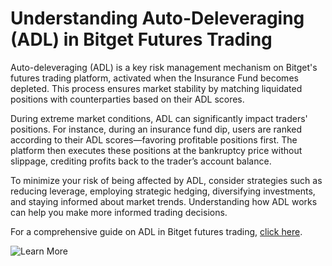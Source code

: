 # Understanding Auto-Deleveraging (ADL) in Bitget Futures Trading

Auto-deleveraging (ADL) is a key risk management mechanism on Bitget's futures trading platform, activated when the Insurance Fund becomes depleted. This process ensures market stability by matching liquidated positions with counterparties based on their ADL scores.

During extreme market conditions, ADL can significantly impact traders' positions. For instance, during an insurance fund dip, users are ranked according to their ADL scores—favoring profitable positions first. The platform then executes these positions at the bankruptcy price without slippage, crediting profits back to the trader’s account balance.

To minimize your risk of being affected by ADL, consider strategies such as reducing leverage, employing strategic hedging, diversifying investments, and staying informed about market trends. Understanding how ADL works can help you make more informed trading decisions.

For a comprehensive guide on ADL in Bitget futures trading, [click here](https://chain-base.xyz/understanding-auto-deleveraging-adl-in-bitget-futures-trading).

![Learn More](https://www.bitget.com/futures/introduction/provision-for-risks)